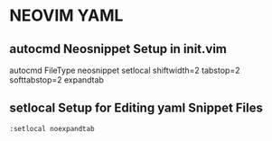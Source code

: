 # NEOVIM YAML

## autocmd Neosnippet Setup in init.vim
autocmd FileType neosnippet setlocal shiftwidth=2 tabstop=2 softtabstop=2 expandtab

## setlocal Setup for Editing yaml Snippet Files
`:setlocal noexpandtab`
